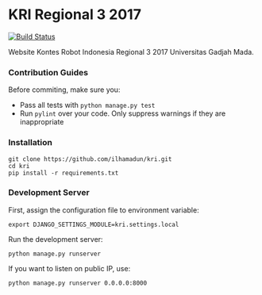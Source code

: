 # KRI Regional 3 2017

[![Build Status](https://travis-ci.com/ilhamadun/kri.svg?token=HfSF5qs9S26Nqtb4fu4e&branch=master)](https://travis-ci.com/ilhamadun/kri)

Website Kontes Robot Indonesia Regional 3 2017 Universitas Gadjah Mada.

### Contribution Guides

Before commiting, make sure you:
- Pass all tests with `python manage.py test`
- Run `pylint` over your code. Only suppress warnings if they are inappropriate

### Installation

```shell
git clone https://github.com/ilhamadun/kri.git
cd kri
pip install -r requirements.txt
```

### Development Server

First, assign the configuration file to environment variable:

```shell
export DJANGO_SETTINGS_MODULE=kri.settings.local
```

Run the development server:

```shell
python manage.py runserver
```

If you want to listen on public IP, use:

```shell
python manage.py runserver 0.0.0.0:8000
```
